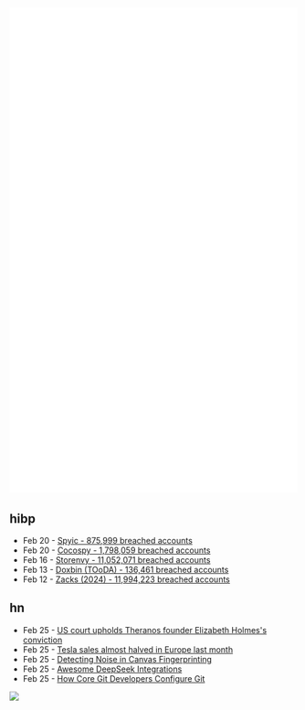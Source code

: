![Metrics](https://raw.githubusercontent.com/phixion/phixion/master/metrics.svg)

## hibp

<!--
for https://github.com/phixion/phixion/blob/main/.github/workflows/feeds.yml
-->
<!--START_SECTION:haveibeenpwnd-->
- Feb 20 - [Spyic - 875,999 breached accounts](https://haveibeenpwned.com/PwnedWebsites#Spyic)
- Feb 20 - [Cocospy - 1,798,059 breached accounts](https://haveibeenpwned.com/PwnedWebsites#Cocospy)
- Feb 16 - [Storenvy - 11,052,071 breached accounts](https://haveibeenpwned.com/PwnedWebsites#Storenvy)
- Feb 13 - [Doxbin (TOoDA) - 136,461 breached accounts](https://haveibeenpwned.com/PwnedWebsites#DoxbinTOoDA)
- Feb 12 - [Zacks (2024) - 11,994,223 breached accounts](https://haveibeenpwned.com/PwnedWebsites#Zacks2024)
<!--END_SECTION:haveibeenpwnd-->

## hn

<!--
for https://github.com/phixion/phixion/blob/main/.github/workflows/feeds.yml
-->
<!--START_SECTION:hn-->
- Feb 25 - [US court upholds Theranos founder Elizabeth Holmes's conviction](https://www.theguardian.com/technology/2025/feb/24/elizabeth-holmes-theranos-conviction)
- Feb 25 - [Tesla sales almost halved in Europe last month](https://www.businessinsider.com/tesla-sales-europe-tumbled-elon-musk-china-evs-2025-2)
- Feb 25 - [Detecting Noise in Canvas Fingerprinting](https://blog.castle.io/detecting-noise-in-canvas-fingerprinting/)
- Feb 25 - [Awesome DeepSeek Integrations](https://github.com/deepseek-ai/awesome-deepseek-integration)
- Feb 25 - [How Core Git Developers Configure Git](https://blog.gitbutler.com/how-git-core-devs-configure-git/)
<!--END_SECTION:hn-->

<!--
for https://yhype.me
-->
![](https://hit.yhype.me/github/profile?user_id=13013670)
